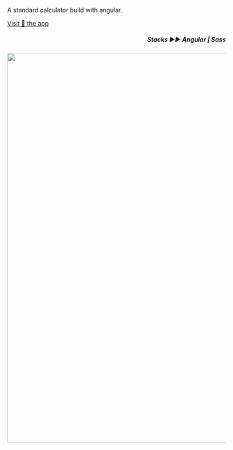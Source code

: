 A standard calculator build with angular.

[Visit 👀 the app](https://yiyi41.github.io/calculator-angular/)

*<h5 align="right">Stacks ▶︎▶︎ Angular | Sass</h5>*

<p align="center" >
<img align="center" width="900" src="https://res.cloudinary.com/dps4zteie/image/upload/v1691594973/Capture_d_e%CC%81cran_2023-08-09_a%CC%80_17.29.07_mzc52i.png"/>
</p>  




